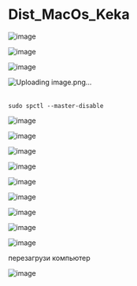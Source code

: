 # Dist_MacOs_Keka

![image](https://github.com/user-attachments/assets/552271e8-7232-4563-949b-cae0616ef0b2)

![image](https://github.com/user-attachments/assets/f6d75437-316b-4f63-a227-8aa3ff6e93ec)

![image](https://github.com/user-attachments/assets/770b178c-6752-4b8d-85b4-2010227b2fc2)

![Uploading image.png…]()









######       
    sudo spctl --master-disable

![image](https://github.com/user-attachments/assets/381ab861-7b78-4fab-a961-59e5d75610b1)

![image](https://github.com/user-attachments/assets/1b2a3ed9-2579-4920-beee-3ec06b1347ca)

![image](https://github.com/user-attachments/assets/d5ae03c6-ade5-4be6-855c-70a146e932eb)

![image](https://github.com/user-attachments/assets/efbf0086-fdc2-49a5-b713-211a482ebeca)

![image](https://github.com/user-attachments/assets/2afdb87f-73ac-4bbd-8856-236213becd5b)

![image](https://github.com/user-attachments/assets/c55819c8-28fb-4d89-aec7-21c53b323eee)

![image](https://github.com/user-attachments/assets/40092305-d95c-4d13-968b-70544802b552)

![image](https://github.com/user-attachments/assets/6ce7db5d-d684-4b41-a54d-cb222c231adc)

![image](https://github.com/user-attachments/assets/b95f4067-e02b-4df4-a91e-4b33ce8e637e)

перезагрузи компьютер

![image](https://github.com/user-attachments/assets/f40b8a25-5baa-4386-9732-f2fb7a11ac6e)
